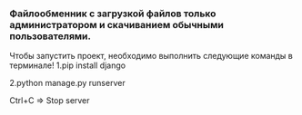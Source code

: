 ### Файлообменник с загрузкой файлов только администратором и скачиванием обычными пользователями.
Чтобы запустить проект, необходимо выполнить следующие команды в терминале!
1.pip install django 

2.python manage.py runserver

Ctrl+C => Stop server
